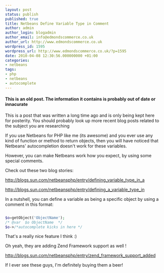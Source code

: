 ```yaml
---
layout: post
status: publish
published: true
title: Netbeans Define Variable Type in Comment
author: admin
author_login: blogadmin
author_email: info@edmondscommerce.co.uk
author_url: http://www.edmondscommerce.co.uk
wordpress_id: 1595
wordpress_url: http://www.edmondscommerce.co.uk/?p=1595
date: 2010-04-08 12:30:56.000000000 +01:00
categories:
- netbeans
tags:
- php
- netbeans
- autocomplete
---
```

<div class="oldpost"><h4>This is an old post. The information it contains is probably out of date or innacurate</h4>
<p>
This is a post that was written a long time ago and is only being kept here for posterity.
You should probably look up more recent blog posts related to the subject you are researching
</p>
</div>
If you use Netbeans for PHP like me (its awesome) and you ever use any kind of function or method to return objects, then you will have noticed that Netbeans' autocompletion doesn't work for these variables.

However, you can make Netbeans work how you expect, by using some special comments.

Check out these two blog stories:

<a href="http://blogs.sun.com/netbeansphp/entry/defining_variable_type_in_a">http://blogs.sun.com/netbeansphp/entry/defining_variable_type_in_a</a>

<a href="http://blogs.sun.com/netbeansphp/entry/defining_a_variable_type_in">http://blogs.sun.com/netbeansphp/entry/defining_a_variable_type_in</a>

In a nutshell, you can define a variable as being a specific object by using a comment in this format:

```php

$o=getObject('ObjectName');
/* @var  $o ObjectName  */
$o->/*autocomplete kicks in here */

```

That's a really nice feature I think :)

Oh yeah, they are adding Zend Framework support as well !

<a href="http://blogs.sun.com/netbeansphp/entry/zend_framework_support_added">http://blogs.sun.com/netbeansphp/entry/zend_framework_support_added</a>

If I ever see these guys, I'm definitely buying them a beer!

